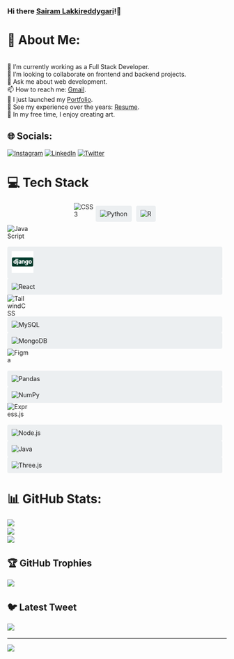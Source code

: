 ### Hi there [Sairam Lakkireddygari](https://sairamlakkireddy.netlify.app/)!👋

<!--
**Lakkireddygarisai/Lakkireddygarisai** is a ✨ _special_ ✨ repository because its `README.md` (this file) appears on your GitHub profile.

Here are some ideas to get you started:

- 🔭 I’m currently working on ...
- 🌱 I’m currently learning ...
- 👯 I’m looking to collaborate on ...
- 🤔 I’m looking for help with ...
- 💬 Ask me about ...
- 📫 How to reach me: ...
- 😄 Pronouns: ...
- ⚡ Fun fact: ...
-->
# 💫 About Me:
<br>🔭 I’m currently working as a Full Stack Developer.<br>👯 I’m looking to collaborate on frontend and backend projects.<br>💬 Ask me about web development.<br>📫 How to reach me: [Gmail](mailto:sairamsairamvivek@gmail.com).<br>🔭 I just launched my [Portfolio](https://sairamlakkireddy.netlify.app/).<br>💼 See my experience over the years: [Resume](https://drive.google.com/drive/u/0/my-drive).<br>🎨 In my free time, I enjoy creating art.<br>


## 🌐 Socials:
[![Instagram](https://img.shields.io/badge/Instagram-%23E4405F.svg?logo=Instagram&logoColor=white)](https://instagram.com/https://www.instagram.com/sai_single1/) [![LinkedIn](https://img.shields.io/badge/LinkedIn-%230077B5.svg?logo=linkedin&logoColor=white)](https://linkedin.com/in/https://www.linkedin.com/in/sairam-lakkireddy/) [![Twitter](https://img.shields.io/badge/Twitter-%231DA1F2.svg?logo=Twitter&logoColor=white)](https://twitter.com/https://twitter.com/sairam12312) 

# 💻 Tech Stack
<!-- 💻 Tech Stack -->
<div style="display: flex; flex-direction: row; align-items: center; justify-content: center;">
    <div style="display: flex; flex-direction: row;> 
        <div style="background-color: #ECEFF1; padding: 10px; border-radius: 4px; margin-right: 10px;">
            <img src="https://cdn.jsdelivr.net/gh/devicons/devicon/icons/css3/css3-original.svg" alt="CSS3" width="50" height="50">
        </div>
        <div style="background-color: #ECEFF1; padding: 10px; border-radius: 4px; margin-right: 10px;">
            <img src="https://cdn.jsdelivr.net/gh/devicons/devicon/icons/python/python-original.svg" alt="Python" width="50" height="50">
        </div>
        <div style="background-color: #ECEFF1; padding: 10px; border-radius: 4px; margin-right: 10px;">
            <img src="https://cdn.jsdelivr.net/gh/devicons/devicon/icons/r/r-original.svg" alt="R" width="50" height="50">
        </div>
    </div>
    <div style="display: flex; flex-direction: row;>
        <div style="background-color: #ECEFF1; padding: 10px; border-radius: 4px; margin-right: 10px;">
            <img src="https://cdn.jsdelivr.net/gh/devicons/devicon/icons/javascript/javascript-original.svg" alt="JavaScript" width="50" height="50">
        </div>
        <div style="background-color: #ECEFF1; padding: 10px; border-radius: 4px; margin-right: 10px;">
            <img src="https://raw.githubusercontent.com/devicons/devicon/master/icons/django/django-original.svg" alt="Django" width="50" height="50">
        </div>
        <div style="background-color: #ECEFF1; padding: 10px; border-radius: 4px; margin-right: 10px;">
            <img src="https://cdn.jsdelivr.net/gh/devicons/devicon/icons/react/react-original.svg" alt="React" width="50" height="50">
        </div>
    </div>
    <div style="display: flex; flex-direction: row;>
        <div style="background-color: #ECEFF1; padding: 10px; border-radius: 4px; margin-right: 10px;">
            <img src="https://cdn.jsdelivr.net/gh/devicons/devicon/icons/tailwindcss/tailwindcss-plain.svg" alt="TailwindCSS" width="50" height="50">
        </div>
        <div style="background-color: #ECEFF1; padding: 10px; border-radius: 4px; margin-right: 10px;">
            <img src="https://cdn.jsdelivr.net/gh/devicons/devicon/icons/mysql/mysql-original.svg" alt="MySQL" width="50" height="50">
        </div>
        <div style="background-color: #ECEFF1; padding: 10px; border-radius: 4px; margin-right: 10px;">
            <img src="https://cdn.jsdelivr.net/gh/devicons/devicon/icons/mongodb/mongodb-original.svg" alt="MongoDB" width="50" height="50">
        </div>
    </div>
    <div style="display: flex; flex-direction: row;>
        <div style="background-color: #ECEFF1; padding: 10px; border-radius: 4px; margin-right: 10px;">
            <img src="https://cdn.jsdelivr.net/npm/simple-icons@v5/icons/figma.svg" alt="Figma" width="50" height="50">
        </div>
        <div style="background-color: #ECEFF1; padding: 10px; border-radius: 4px; margin-right: 10px;">
            <img src="https://cdn.jsdelivr.net/gh/devicons/devicon/icons/pandas/pandas-original.svg" alt="Pandas" width="50" height="50">
        </div>
        <div style="background-color: #ECEFF1; padding: 10px; border-radius: 4px; margin-right: 10px;">
            <img src="https://cdn.jsdelivr.net/gh/devicons/devicon/icons/numpy/numpy-original.svg" alt="NumPy" width="50" height="50">
        </div>
    </div>
    <div style="display: flex; flex-direction: row;>
        <div style="background-color: #ECEFF1; padding: 10px; border-radius: 4px; margin-right: 10px;">
            <img src="https://cdn.jsdelivr.net/gh/devicons/devicon/icons/express/express-original.svg" alt="Express.js" width="50" height="50">
        </div>
        <div style="background-color: #ECEFF1; padding: 10px; border-radius: 4px; margin-right: 10px;">
            <img src="https://cdn.jsdelivr.net/gh/devicons/devicon/icons/nodejs/nodejs-original.svg" alt="Node.js" width="50" height="50">
        </div>
        <div style="background-color: #ECEFF1; padding: 10px; border-radius: 4px; margin-right: 10px;">
            <img src="https://cdn.jsdelivr.net/gh/devicons/devicon/icons/java/java-original.svg" alt="Java" width="50" height="50">
        </div>
    <div>
    <div style="background-color: #ECEFF1; padding: 10px; border-radius: 4px; margin-right: 10px;">
        <img src="https://cdn.jsdelivr.net/gh/devicons/devicon/icons/threejs/threejs-original.svg" alt="Three.js" width="50" height="50">
    </div>
</div>












# 📊 GitHub Stats:
![](https://github-readme-stats.vercel.app/api?username=Lakkireddygarisai&theme=default&hide_border=false&include_all_commits=true&count_private=true)<br/>
![](https://github-readme-streak-stats.herokuapp.com/?user=Lakkireddygarisai&theme=default&hide_border=false)<br/>
![](https://github-readme-stats.vercel.app/api/top-langs/?username=Lakkireddygarisai&theme=default&hide_border=false&include_all_commits=true&count_private=true&layout=compact)

## 🏆 GitHub Trophies
![](https://github-profile-trophy.vercel.app/?username=Lakkireddygarisai&theme=radical&no-frame=true&no-bg=false&margin-w=4)

## 🐦 Latest Tweet
[![](https://gtce.itsvg.in/api?username=https://twitter.com/sairam12312)](https://github.com/VishwaGauravIn/github-twitter-card-embed)

---
[![](https://visitcount.itsvg.in/api?id=Lakkireddygarisai&icon=0&color=0)](https://visitcount.itsvg.in)

<!-- Proudly created with GPRM ( https://gprm.itsvg.in ) -->
